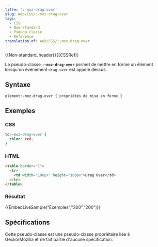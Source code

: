 ```yaml
---
title: ':-moz-drag-over'
slug: Web/CSS/:-moz-drag-over
tags:
  - CSS
  - Non-standard
  - Pseudo-classe
  - Reference
translation_of: Web/CSS/:-moz-drag-over
---
```


{{Non-standard_header}}{{CSSRef}}

La pseudo-classe **`:-moz-drag-over`** permet de mettre en forme un élément lorsqu'un événement `drag-over` est appelé dessus.

## Syntaxe

```
element:-moz-drag-over { propriétés de mise en forme }
```

## Exemples

### CSS

```css
td:-moz-drag-over {
  color: red;
}
```

### HTML

```html
<table border="1">
  <tr>
    <td width="100px" height="100px">Drag Over</td>
  </tr>
</table>
```

### Résultat

{{EmbedLiveSample("Exemples","200","200")}}

## Spécifications

Cette pseudo-classe est une pseudo-classe propriétaire liée à Gecko/Mozilla et ne fait partie d'aucune spécification.
